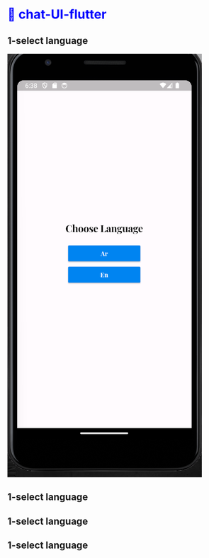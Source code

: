 <h1 style="color:blue; font-weight:bold;">🌟  chat-UI-flutter</h1>


## 1-select language


![App Interface](https://github.com/AhmadAmmar2022/Chat-UI-Flutter/blob/main/chatt/Screenshots-chat/Screenshot%202025-02-07%20183914.png)


## 1-select language


## 1-select language


## 1-select language
